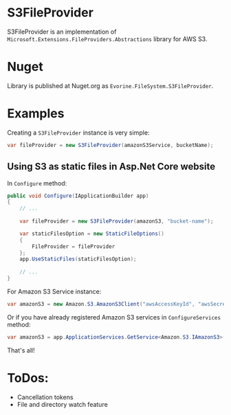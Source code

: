 # S3FileProvider

S3FileProvider is an implementation of `Microsoft.Extensions.FileProviders.Abstractions` library for AWS S3.

# Nuget
Library is published at Nuget.org as `Evorine.FileSystem.S3FileProvider`.

# Examples
Creating a `S3FileProvider` instance is very simple:
```csharp
var fileProvider = new S3FileProvider(amazonS3Service, bucketName);
```

## Using S3 as static files in Asp.Net Core website
In `Configure` method:
```csharp
public void Configure(IApplicationBuilder app)
{
    // ...
    
    var fileProvider = new S3FileProvider(amazonS3, "bucket-name");

    var staticFilesOption = new StaticFileOptions()
    {
        FileProvider = fileProvider
    };
    app.UseStaticFiles(staticFilesOption);
    
    // ...
}
```

For Amazon S3 Service instance:
```csharp
var amazonS3 = new Amazon.S3.AmazonS3Client("awsAccessKeyId", "awsSecretAccessKey", Amazon.RegionEndpoint.USWest2);
```
Or if you have already registered Amazon S3 services in `ConfigureServices` method:
```csharp
var amazonS3 = app.ApplicationServices.GetService<Amazon.S3.IAmazonS3>();
```
That's all!

# ToDos:
- Cancellation tokens
- File and directory watch feature
